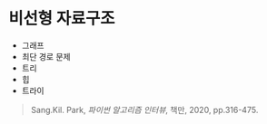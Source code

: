 # 비선형 자료구조



* 그래프 
* 최단 경로 문제 
* 트리 
* 힙 
* 트라이


>Sang.Kil. Park, _파이썬 알고리즘 인터뷰_, 책만, 2020, pp.316-475.